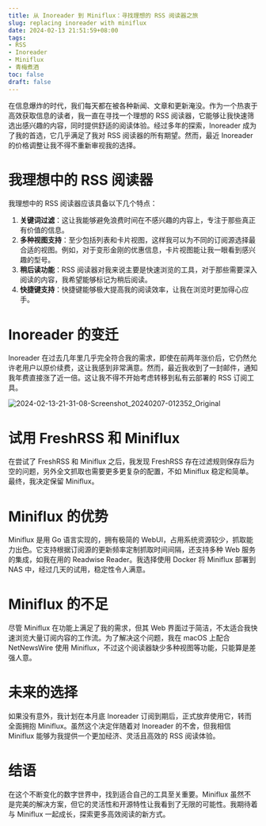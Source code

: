 ```yaml
---
title: 从 Inoreader 到 Miniflux：寻找理想的 RSS 阅读器之旅
slug: replacing inoreader with miniflux
date: 2024-02-13 21:51:59+08:00
tags:
- RSS
- Inoreader
- Miniflux
- 青梅煮酒
toc: false
draft: false
---
```


在信息爆炸的时代，我们每天都在被各种新闻、文章和更新淹没。作为一个热衷于高效获取信息的读者，我一直在寻找一个理想的 RSS 阅读器，它能够让我快速筛选出感兴趣的内容，同时提供舒适的阅读体验。经过多年的探索，Inoreader 成为了我的首选，它几乎满足了我对 RSS 阅读器的所有期望。然而，最近 Inoreader 的价格调整让我不得不重新审视我的选择。

# 我理想中的 RSS 阅读器

我理想中的 RSS 阅读器应该具备以下几个特点：

1. **关键词过滤**：这让我能够避免浪费时间在不感兴趣的内容上，专注于那些真正有价值的信息。
2. **多种视图支持**：至少包括列表和卡片视图，这样我可以为不同的订阅源选择最合适的视图。例如，对于变形金刚的优惠信息，卡片视图能让我一眼看到感兴趣的型号。
3. **稍后读功能**：RSS 阅读器对我来说主要是快速浏览的工具，对于那些需要深入阅读的内容，我希望能够标记为稍后阅读。
4. **快捷键支持**：快捷键能够极大提高我的阅读效率，让我在浏览时更加得心应手。

# Inoreader 的变迁

Inoreader 在过去几年里几乎完全符合我的需求，即使在前两年涨价后，它仍然允许老用户以原价续费，这让我感到非常满意。然而，最近我收到了一封邮件，通知我年费直接涨了近一倍。这让我不得不开始考虑转移到私有云部署的 RSS 订阅工具。

![2024-02-13-21-31-08-Screenshot_20240207-012352_Original](https://raw.githubusercontent.com/xbot/image-hosting/master/blog/2024-02-13-21-31-08-Screenshot_20240207-012352_Original.jpeg)

# 试用 FreshRSS 和 Miniflux

在尝试了 FreshRSS 和 Miniflux 之后，我发现 FreshRSS 存在过滤规则保存后为空的问题，另外全文抓取也需要更多更复杂的配置，不如 Miniflux 稳定和简单。最终，我决定保留 Miniflux。

# Miniflux 的优势

Miniflux 是用 Go 语言实现的，拥有极简的 WebUI，占用系统资源较少，抓取能力出色。它支持根据订阅源的更新频率定制抓取时间间隔，还支持多种 Web 服务的集成，如我在用的 Readwise Reader。我选择使用 Docker 将 Miniflux 部署到 NAS 中，经过几天的试用，稳定性令人满意。

# Miniflux 的不足

尽管 Miniflux 在功能上满足了我的需求，但其 Web 界面过于简洁，不太适合我快速浏览大量订阅内容的工作流。为了解决这个问题，我在 macOS 上配合 NetNewsWire 使用 Miniflux，不过这个阅读器缺少多种视图等功能，只能算是差强人意。

# 未来的选择

如果没有意外，我计划在本月底 Inoreader 订阅到期后，正式放弃使用它，转而全面拥抱 Miniflux。虽然这个决定伴随着对 Inoreader 的不舍，但我相信 Miniflux 能够为我提供一个更加经济、灵活且高效的 RSS 阅读体验。

# 结语

在这个不断变化的数字世界中，找到适合自己的工具至关重要。Miniflux 虽然不是完美的解决方案，但它的灵活性和开源特性让我看到了无限的可能性。我期待着与 Miniflux 一起成长，探索更多高效阅读的新方式。